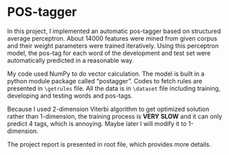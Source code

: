 # POS-tagger

In this project, I implemented an automatic pos-tagger based on structured average perceptron. About 14000 features were mined from given corpus and their weight parameters were trained iteratively. Using this perceptron model, the pos-tag for each word of the development and test set were automatically predicted in a reasonable way.

My code used NumPy to do vector calculation. The model is built in a python module package called “postagger”. Codes to fetch rules are presented in `\getrules` file. All the data is in `\dataset` file including training, developing and testing words and pos-tags.

Because I used 2-dimension Viterbi algorithm to get optimized solution rather than 1-dimension, the training process is __VERY SLOW__ and it can only predict 4 tags, which is annoying. Maybe later I will modify it to 1-dimension.

The project report is presented in root file, which provides more details.

